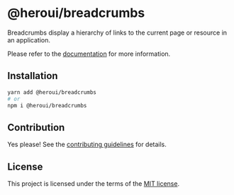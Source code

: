 # @heroui/breadcrumbs

Breadcrumbs display a hierarchy of links to the current page or resource in an application.

Please refer to the [documentation](https://heroui.com/docs/components/breadcrumbs) for more information.

## Installation

```sh
yarn add @heroui/breadcrumbs
# or
npm i @heroui/breadcrumbs
```

## Contribution

Yes please! See the
[contributing guidelines](https://github.com/heroui-inc/heroui/blob/master/CONTRIBUTING.md)
for details.

## License

This project is licensed under the terms of the
[MIT license](https://github.com/heroui-inc/heroui/blob/master/LICENSE).
